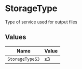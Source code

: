 # StorageType

Type of service used for output files


## Values

| Name            | Value           |
| --------------- | --------------- |
| `StorageTypeS3` | s3              |